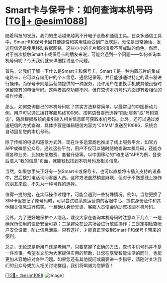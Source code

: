 # Smart卡与保号卡：如何查询本机号码[[TG💪+ @esim1088](https://t.me/s/esim1088)]

随着科技的发展，我们的生活越来越离不开电子设备和通信工具。在众多通信工具中，Smart卡和保号卡因其便捷性和实用性而受到广泛欢迎。无论是日常通话、发送短信还是使用移动数据网络，这些小小的卡片都扮演着不可或缺的角色。然而，对于初次接触Smart卡或保号卡的朋友来说，可能会遇到一个问题——如何查询本机号码呢？今天我们就来详细探讨这个问题。

首先，让我们了解一下什么是Smart卡和保号卡。Smart卡是一种内置芯片的集成电路卡，它可以存储用户的个人信息、通信记录等，并且能够通过特定的读卡器进行操作。而保号卡则是运营商提供的一种服务，允许用户在更换手机或其他设备时保留原有的电话号码。这两者虽然功能不同，但在查询本机号码方面却有着相似的操作步骤。

那么，如何查询自己的本机号码呢？其实方法非常简单。以最常见的中国移动为例，用户可以通过拨打客服热线10086，按照语音提示选择“自助服务”或“号码查询”，随后根据系统的指引输入相关信息即可获取本机号码。此外，还可以通过发送短信的方式查询，具体步骤是编辑短信内容为“CXMM”发送至10086，系统会自动回复您的本机号码。

除了传统的电话和短信方式外，现在许多运营商也推出了线上服务平台，如官方APP或微信公众号。通过这些平台，用户不仅可以随时随地查询本机号码，还能办理各种业务，比如充值缴费、套餐升级等。以中国移动的“和生活”APP为例，登录后进入“我的信息”页面，就能轻松找到本机号码及相关信息。

当然，如果您手头正好有一张Smart卡或保号卡，也可以直接将卡插入支持的设备中，然后拨打电话询问客服人员。这种方法虽然稍显麻烦，但对于不熟悉线上操作的朋友来说，不失为一种可靠的选择。

值得一提的是，在实际操作过程中，可能会遇到一些特殊情况。例如，当您更换了SIM卡但忘记了原号码时，可以尝试联系原运营商的客服中心，提供身份证件和其他相关信息进行核实。一旦确认身份无误，客服人员便会协助您找回本机号码。

另外，为了更好地保护个人隐私，建议大家在查询本机号码时注意以下几点：一是确保所使用的设备安全可靠；二是避免在公共场合进行敏感操作；三是定期检查账户安全设置，防止信息泄露。只有这样，才能真正享受到Smart卡和保号卡带来的便利。

总之，无论您是新用户还是老用户，只要掌握了正确的方法，查询本机号码并不是一件难事。希望本文能为大家提供实用的帮助，让您在享受智能生活的同时，也能更加从容地应对各种问题。如果您还有其他疑问或需要进一步指导，请随时关注我们的公众号或加入相关讨论群组，我们将竭诚为您解答！

[[TG💪+ @esim1088](https://t.me/s/esim1088) ![Image](https://i.postimg.cc/4NQfJmqS/Snipaste-2025-05-13-00-14-12.png)]